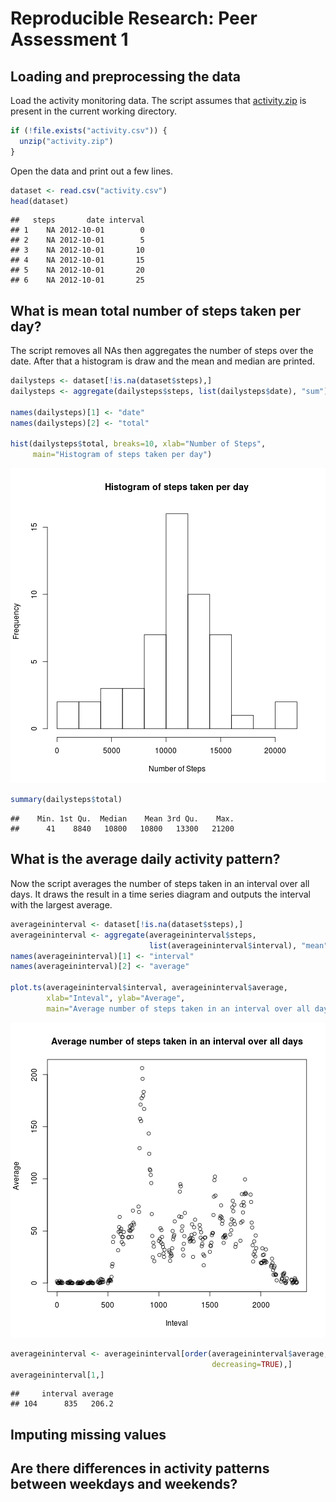 # Reproducible Research: Peer Assessment 1


## Loading and preprocessing the data

Load the activity monitoring data. The script assumes that [activity.zip](https://d396qusza40orc.cloudfront.net/repdata%2Fdata%2Factivity.zip) is present in the current working directory.



```r
if (!file.exists("activity.csv")) {
  unzip("activity.zip")
}
```

Open the data and print out a few lines.


```r
dataset <- read.csv("activity.csv")
head(dataset)
```

```
##   steps       date interval
## 1    NA 2012-10-01        0
## 2    NA 2012-10-01        5
## 3    NA 2012-10-01       10
## 4    NA 2012-10-01       15
## 5    NA 2012-10-01       20
## 6    NA 2012-10-01       25
```

## What is mean total number of steps taken per day?

The script removes all NAs then aggregates the number of steps over the date.
After that a histogram is draw and the mean and median are printed.


```r
dailysteps <- dataset[!is.na(dataset$steps),]
dailysteps <- aggregate(dailysteps$steps, list(dailysteps$date), "sum")

names(dailysteps)[1] <- "date"
names(dailysteps)[2] <- "total"

hist(dailysteps$total, breaks=10, xlab="Number of Steps", 
     main="Histogram of steps taken per day")
```

![plot of chunk unnamed-chunk-3](figure/unnamed-chunk-3.png) 

```r
summary(dailysteps$total)
```

```
##    Min. 1st Qu.  Median    Mean 3rd Qu.    Max. 
##      41    8840   10800   10800   13300   21200
```

## What is the average daily activity pattern?

Now the script averages the number of steps taken in an interval over all days.
It draws the result in a time series diagram and outputs the interval with the largest average.


```r
averageininterval <- dataset[!is.na(dataset$steps),]
averageininterval <- aggregate(averageininterval$steps, 
                               list(averageininterval$interval), "mean")
names(averageininterval)[1] <- "interval"
names(averageininterval)[2] <- "average"

plot.ts(averageininterval$interval, averageininterval$average, 
        xlab="Inteval", ylab="Average", 
        main="Average number of steps taken in an interval over all days")
```

![plot of chunk unnamed-chunk-4](figure/unnamed-chunk-4.png) 

```r
averageininterval <- averageininterval[order(averageininterval$average, 
                                             decreasing=TRUE),]
averageininterval[1,]
```

```
##     interval average
## 104      835   206.2
```

## Imputing missing values



## Are there differences in activity patterns between weekdays and weekends?
